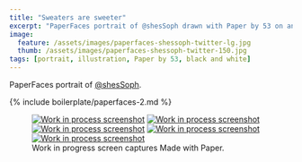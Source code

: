 ```yaml
---
title: "Sweaters are sweeter"
excerpt: "PaperFaces portrait of @shesSoph drawn with Paper by 53 on an iPad."
image: 
  feature: /assets/images/paperfaces-shessoph-twitter-lg.jpg
  thumb: /assets/images/paperfaces-shessoph-twitter-150.jpg
tags: [portrait, illustration, Paper by 53, black and white]
---
```


PaperFaces portrait of [@shesSoph](http://twitter.com/shesSoph).

{% include boilerplate/paperfaces-2.md %}

<figure class="third">
	<a href="{{ site.url }}/assets/images/paperfaces-shessoph-process-1-lg.jpg"><img src="{{ site.url }}/assets/images/paperfaces-shessoph-process-1-600.jpg" alt="Work in process screenshot"></a>
	<a href="{{ site.url }}/assets/images/paperfaces-shessoph-process-2-lg.jpg"><img src="{{ site.url }}/assets/images/paperfaces-shessoph-process-2-600.jpg" alt="Work in process screenshot"></a>
	<a href="{{ site.url }}/assets/images/paperfaces-shessoph-process-3-lg.jpg"><img src="{{ site.url }}/assets/images/paperfaces-shessoph-process-3-600.jpg" alt="Work in process screenshot"></a>
	<a href="{{ site.url }}/assets/images/paperfaces-shessoph-process-4-lg.jpg"><img src="{{ site.url }}/assets/images/paperfaces-shessoph-process-4-600.jpg" alt="Work in process screenshot"></a>
	<a href="{{ site.url }}/assets/images/paperfaces-shessoph-process-5-lg.jpg"><img src="{{ site.url }}/assets/images/paperfaces-shessoph-process-5-600.jpg" alt="Work in process screenshot"></a>
	<figcaption>Work in progress screen captures Made with Paper.</figcaption>
</figure>